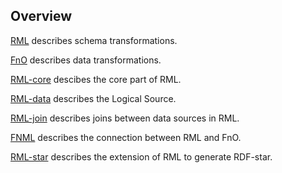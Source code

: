 ## Overview

[RML](https://rml.io/spec) describes schema transformations.

[FnO](https://fno.io) describes data transformations.

[RML-core](RML-core) descibes the core part of RML.

[RML-data](RML-data) describes the Logical Source.

[RML-join](RML-join) describes joins between data sources in RML.

[FNML](https://kg-construct.github.io/fnml-spec/) describes the connection between RML and FnO.

[RML-star](https://w3id.org/kg-construct/rml-star) describes the extension of RML to generate RDF-star.
